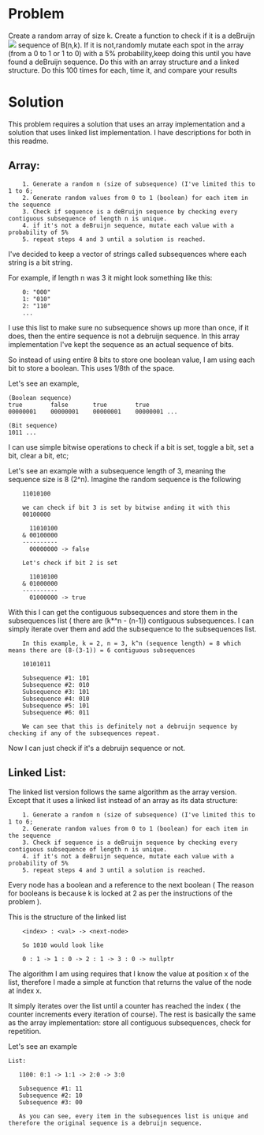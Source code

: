 # Problem

Create a random array of size k. Create a function to check if it is a deBruijn![](https://en.wikipedia.org/wiki/De_Bruijn_sequence) sequence of B(n,k).  If it is not,randomly mutate each spot in the array (from a 0 to 1 or 1 to 0) with a 5% probability,keep doing this until you have found a deBruijn sequence. Do this with an array structure and a linked structure. Do this 100 times for each, time it, and compare your results

# Solution

This problem requires a solution that uses an array implementation and a solution that uses linked list implementation. I have descriptions for both in this readme.


## Array:

        1. Generate a random n (size of subsequence) (I've limited this to 1 to 6; 
        2. Generate random values from 0 to 1 (boolean) for each item in the sequence
        3. Check if sequence is a deBruijn sequence by checking every contiguous subsequence of length n is unique.
        4. if it's not a deBruijn sequence, mutate each value with a probability of 5%
        5. repeat steps 4 and 3 until a solution is reached.

    
I've decided to keep a vector of strings called subsequences where each string is a bit string.

For example, if length n was 3 it might look something like this:

        0: "000"
        1: "010"
        2: "110"
        ...

I use this list to make sure no subsequence shows up more than once, if it does, then the entire sequence is not a debruijn sequence. In this array implementation I've kept the sequence as an actual sequence of bits. 

So instead of using entire 8 bits to store one boolean value, I am  using each bit to store a boolean. This uses 1/8th of the space.

Let's see an example,

    (Boolean sequence)
    true        false       true        true
    00000001    00000001    00000001    00000001 ...

    (Bit sequence)
    1011 ...


I can use simple bitwise operations to check if a bit is set, toggle a bit, set a bit, clear a bit, etc;

Let's see an example with a subsequence length of 3, meaning the sequence size is 8 (2^n). Imagine the random sequence is the following
    

        11010100
    
        we can check if bit 3 is set by bitwise anding it with this
        00100000

          11010100
        & 00100000
        ----------
          00000000 -> false

        Let's check if bit 2 is set
 
          11010100
        & 01000000
        ----------
          01000000 -> true

       


With this I can get the contiguous subsequences and store them in the subsequences list ( there are (k*^n - (n-1)) contiguous subsequences. I can simply iterate over them and add the subsequence to the subsequences list.

        In this example, k = 2, n = 3, k^n (sequence length) = 8 which means there are (8-(3-1)) = 6 contiguous subsequences

        10101011
        
        Subsequence #1: 101
        Subsequence #2: 010
        Subsequence #3: 101
        Subsequence #4: 010
        Subsequence #5: 101
        Subsequence #6: 011
        
        We can see that this is definitely not a debruijn sequence by checking if any of the subsequences repeat.
        

Now I can just check if it's a debruijn sequence or not.




## Linked List: 


The linked list version follows the same algorithm as the array version. Except that it uses a linked list instead of an array as its data structure:

        1. Generate a random n (size of subsequence) (I've limited this to 1 to 6; 
        2. Generate random values from 0 to 1 (boolean) for each item in the sequence
        3. Check if sequence is a deBruijn sequence by checking every contiguous subsequence of length n is unique.
        4. if it's not a deBruijn sequence, mutate each value with a probability of 5%
        5. repeat steps 4 and 3 until a solution is reached.

Every node has a boolean and a reference to the next boolean ( The reason for booleans is because k is locked at 2 as per the instructions of the problem ).

This is the structure of the linked list

        <index> : <val> -> <next-node>

        So 1010 would look like
    
        0 : 1 -> 1 : 0 -> 2 : 1 -> 3 : 0 -> nullptr

The algorithm I am using requires that I know the value at position x of the list, therefore I made a simple at function that returns the value of the node at index x.

It simply iterates over the list until a counter has reached the index ( the counter increments every iteration of course).
The rest is basically the same as the array implementation: store all contiguous subsequences, check for repetition.

Let's see an example

    List: 

       1100: 0:1 -> 1:1 -> 2:0 -> 3:0 

       Subsequence #1: 11
       Subsequence #2: 10
       Subsequence #3: 00

       As you can see, every item in the subsequences list is unique and therefore the original sequence is a debruijn sequence.





